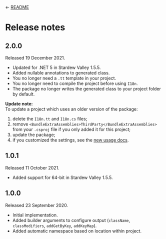 ← [README](README.md)

# Release notes
## 2.0.0
Released 19 December 2021.

* Updated for .NET 5 in Stardew Valley 1.5.5.
* Added nullable annotations to generated class.
* You no longer need a `.tt` template in your project.
* You no longer need to compile the project before using `I18n`.
* The package no longer writes the generated class to your project folder by default.

**Update note:**  
To update a project which uses an older version of the package:
1. delete the `I18n.tt` and `I18n.cs` files;
2. remove `<BundleExtraAssemblies>ThirdParty</BundleExtraAssemblies>` from your `.csproj` file if you only added it for this project;
3. update the package;
4. if you customized the settings, see the [new usage docs](README.md).

## 1.0.1
Released 11 October 2021.

* Added support for 64-bit in Stardew Valley 1.5.5.

## 1.0.0
Released 23 September 2020.

* Initial implementation.
* Added builder arguments to configure output (`className`, `classModifiers`, `addGetByKey`, `addKeyMap`).
* Added automatic namespace based on location within project.
